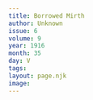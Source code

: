 ```yaml
---
title: Borrowed Mirth
author: Unknown
issue: 6
volume: 9
year: 1916
month: 35
day: V
tags:
layout: page.njk
image:
---
```


